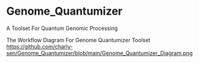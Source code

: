 # Genome_Quantumizer
A Toolset For Quantum Genomic Processing

The Workflow Diagram For Genome Quantumizer Toolset
<img>https://github.com/charly-sen/Genome_Quantumizer/blob/main/Genome_Quantumizer_Diagram.png</img>
